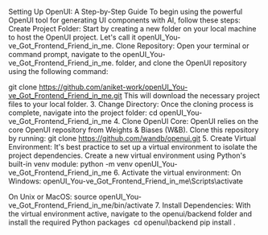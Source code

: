 Setting Up OpenUI: A Step-by-Step Guide
To begin using the powerful OpenUI tool for generating UI components with AI, follow these steps:
Create Project Folder: Start by creating a new folder on your local machine to host the OpenUI project. Let's call it openUI_You-ve_Got_Frontend_Friend_in_me.
Clone Repository: Open your terminal or command prompt, navigate to the openUI_You-ve_Got_Frontend_Friend_in_me. folder, and clone the OpenUI repository using the following command:

git clone https://github.com/aniket-work/openUI_You-ve_Got_Frontend_Friend_in_me.git
This will download the necessary project files to your local folder.
3. Change Directory: Once the cloning process is complete, navigate into the project folder:
cd openUI_You-ve_Got_Frontend_Friend_in_me
4. Clone OpenUI Core: OpenUI relies on the core OpenUI repository from Weights & Biases (W&B). Clone this repository by running:
git clone https://github.com/wandb/openui.git
5. Create Virtual Environment: It's best practice to set up a virtual environment to isolate the project dependencies. Create a new virtual environment using Python's built-in venv module:
python -m venv openUI_You-ve_Got_Frontend_Friend_in_me
6. Activate the virtual environment:
On Windows:
openUI_You-ve_Got_Frontend_Friend_in_me\Scripts\activate

On Unix or MacOS:
source openUI_You-ve_Got_Frontend_Friend_in_me/bin/activate
7. Install Dependencies: With the virtual environment active, navigate to the openui/backend folder and install the required Python packages 
cd openui\backend
    pip install .